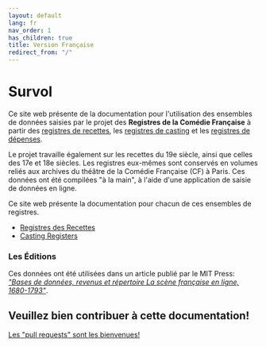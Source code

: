 ```yaml
---
layout: default
lang: fr
nav_order: 1
has_children: true
title: Version Française
redirect_from: "/"
---
```


# Survol

Ce site web présente de la documentation pour l'utilisation des ensembles de données saisies par le projet des **Registres de la Comédie Française** à partir des [registres de recettes](https://www.cfregisters.org/fr/registres/registres-des-recettes), les [registres de casting](https://www.cfregisters.org/fr/registres/registres-des-feux) et les [registres de dépenses](https://www.cfregisters.org/fr/registres/registres-des-dépenses).

Le projet travaille également sur les recettes du 19e siècle, ainsi que celles des 17e et 18e siècles. Les registres eux-mêmes sont conservés en volumes reliés aux archives du théâtre de la Comédie Française (CF) à Paris. Ces données ont été compilées "à la main", à l'aide d'une application de saisie de données en ligne.

Ce site web présente la documentation pour chacun de ces ensembles de registres.

- [Registres des Recettes](/fr/les-recettes/)
- [Casting Registers](/fr/feux/)

### Les Éditions

Ces données ont été utilisées dans un article publié par le MIT Press: [*"Bases de données, revenus et répertoire
La scène française en ligne, 1680-1793"*](https://cfrp.mitpress.mit.edu/).

## Veuillez bien contribuer à cette documentation!

[Les "pull requests" sont les bienvenues!](https://github.com/mit-history/cfrp-hack)
